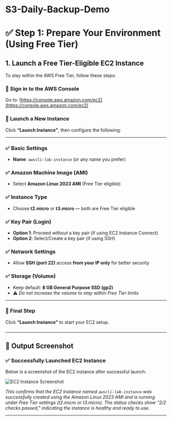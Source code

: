 # S3-Daily-Backup-Demo

# ✅ Step 1: Prepare Your Environment (Using Free Tier)

## 1. Launch a Free Tier-Eligible EC2 Instance

To stay within the AWS Free Tier, follow these steps:

### 🔹 Sign in to the AWS Console

Go to: [https://console.aws.amazon.com/ec2](https://console.aws.amazon.com/ec2)

### 🔹 Launch a New Instance

Click **“Launch Instance”**, then configure the following:

---

### ✅ Basic Settings

- **Name**: `awscli-lab-instance` (or any name you prefer)

### ✅ Amazon Machine Image (AMI)

- Select **Amazon Linux 2023 AMI** (Free Tier eligible)

### ✅ Instance Type

- Choose **t2.micro** or **t3.micro** — both are Free Tier eligible

### ✅ Key Pair (Login)

- **Option 1**: Proceed without a key pair (if using EC2 Instance Connect)
- **Option 2**: Select/Create a key pair (if using SSH)

### ✅ Network Settings

- Allow **SSH (port 22)** access **from your IP only** for better security

### ✅ Storage (Volume)

- Keep default: **8 GB General Purpose SSD (gp2)**  
- ⚠️ *Do not increase the volume to stay within Free Tier limits*

---

### 🚀 Final Step

Click **“Launch Instance”** to start your EC2 setup.

### 

---

## 📸 Output Screenshot

### ✅ Successfully Launched EC2 Instance

Below is a screenshot of the EC2 instance after successful launch:

![EC2 Instance Screenshot](images/ec2-instance-success.png)

*This confirms that the EC2 instance named `awscli-lab-instance` was successfully created using the Amazon Linux 2023 AMI and is running under Free Tier settings (t2.micro or t3.micro). The status checks show "2/2 checks passed," indicating the instance is healthy and ready to use.*

---

